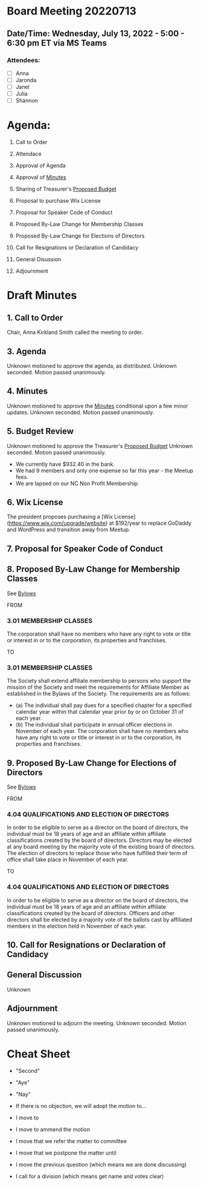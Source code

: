# Board Meeting 20220713

## Date/Time: Wednesday, July 13, 2022 - 5:00 - 6:30 pm ET via MS Teams

### Attendees: 

- [ ] Anna
- [ ] Jaronda
- [ ] Janel
- [ ] Julia
- [ ] Shannon

# Agenda:
1. Call to Order
2. Attendace
3. Approval of Agenda
4. Approval of [Minutes](../BoardMinutes/20211207.md)
5. Sharing of Treasurer's [Proposed Budget](../PoliciesFiles/20220713_Budget.xlsx)
6. Proposal to purchase Wix License
7. Proposal for Speaker Code of Conduct
8. Proposed By-Law Change for Membership Classes
9. Proposed By-Law Change for Elections of Directors
10. Call for Resignations or Declaration of Candidacy

0. General Disussion
0. Adjournment

# Draft Minutes

## 1. Call to Order
Chair, Anna Kirkland Smith called the meeting to order.

## 3. Agenda
Unknown motioned to approve the agenda, as distributed. Unknown seconded. Motion passed unanimously. 

## 4. Minutes
Unknown motioned to approve the [Minutes](../BoardMinutes/20211207.md) conditional upon a few minor updates. Unknown seconded. Motion passed unanimously.

## 5. Budget Review
Unknown motioned to approve the Treasurer's [Proposed Budget](../PoliciesFiles/20220713_Budget.xlsx) Unknown seconded. Motion passed unanimously.

* We currently have $932.40 in the bank. 
* We had 9 members and only one expense so far this year - the Meetup fees. 
* We are lapsed on our NC Non Profit Membership.

## 6. Wix License
The president proposes purchasing a [Wix License]
(https://www.wix.com/upgrade/website) at $192/year to replace GoDaddy and WordPress and transition away from Meetup.

## 7. Proposal for Speaker Code of Conduct




## 8. Proposed By-Law Change for Membership Classes
See [Bylows](../Bylaws.md)

FROM 
### 3.01 MEMBERSHIP CLASSES 
The corporation shall have no members who have any right to vote or title or interest in or to the corporation, its properties and franchises.

TO
### 3.01 MEMBERSHIP CLASSES 
The Society shall extend affiliate membership to persons who support the mission of the Society and meet the requirements for Affiliate Member as established in the Bylaws of the Society. The requirements are as follows:
* (a) The individual shall pay dues for a specified chapter for a specified calendar year within that calendar year prior by or on October 31 of each year.
* (b) The individual shall participate in annual officer elections in November of each year.
The corporation shall have no members who have any right to vote or title or interest in or to the corporation, its properties and franchises.

## 9. Proposed By-Law Change for Elections of Directors
See [Bylows](../Bylaws.md)

FROM
### 4.04 QUALIFICATIONS AND ELECTION OF DIRECTORS 
In order to be eligible to serve as a director on the board of directors, the individual must be 18 years of age and an affiliate within affiliate classifications created by the board of directors. Directors may be elected at any board meeting by the majority vote of the existing board of directors. The election of directors to replace those who have fulfilled their term of office shall take place in November of each year. 

TO
### 4.04 QUALIFICATIONS AND ELECTION OF DIRECTORS 
In order to be eligible to serve as a director on the board of directors, the individual must be 18 years of age and an affiliate within affiliate classifications created by the board of directors. Officers and other directors shall be elected by a majority vote of the ballots cast by affiliated members in the election held in November of each year.

## 10. Call for Resignations or Declaration of Candidacy

## General Discussion
Unknown


## Adjournment
Unknown motioned to adjourn the meeting. Unknown seconded. Motion passed unanimously.

# Cheat Sheet

* "Second"
* "Aye"
* "Nay"

* If there is no objection, we will adopt the motion to...

* I move to
* I move to ammend the motion
* I move that we refer the matter to committee
* I move that we postpone the matter until
* I move the previous question (which means we are done discussing)
* I call for a division (which means get name and votes clear)
